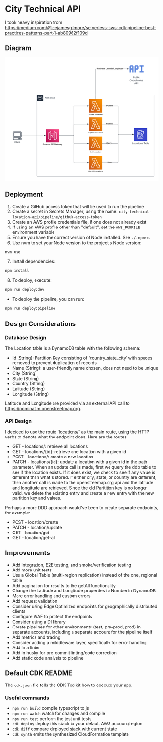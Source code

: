 # City Technical API

I took heavy inspiration from https://medium.com/@leejamesgilmore/serverless-aws-cdk-pipeline-best-practices-patterns-part-1-ab80962f109d

## Diagram

![image](./docs/images/CityTechnicalArchitecture.png)

## Deployment

1. Create a GitHub access token that will be used to run the pipeline
2. Create a secret in Secrets Manager, using the name: `city-technical-location-api/pipeline/github-access-token`
3. Create an AWS profile credentials file, if one does not already exist
4. If using an AWS profile other than "default", set the `AWS_PROFILE` environment variable
5. Ensure you have the correct version of Node installed. See `./.npmrc`.
6. Use nvm to set your Node version to the project's Node version:
```bash
nvm use
```
7. Install dependencies:
```bash
npm install
```
8. To deploy, execute:
```bash
npm run deploy:dev
```

- To deploy the pipeline, you can run:
```bash
npm run deploy:pipeline
```

## Design Considerations

### Database Design

The Location table is a DynamoDB table with the following schema:

- Id (String): Partition Key consisting of 'country_state_city' with spaces removed to prevent duplication of records
- Name (String): a user-friendly name chosen, does not need to be unique
- City (String)
- State (String)
- Country (String)
- Latitude (String)
- Longitude (String)

Latitude and Longitude are provided via an external API call to  https://nominatim.openstreetmap.org.

### API Design

I decided to use the route 'locations/' as the main route, using the HTTP verbs to denote what the endpoint does. Here are the routes:

- GET   - locations/: retrieve all locations
- GET   - locations/{id}: retrieve one location with a given id
- POST  - locations/: create a new location
- PATCH - locations/{id}: update a location with a given id in the path parameter. When an update call is made, first we query the ddb table to see if the location exists. If it does exist, we check to see if any value is different than what's stored. If either city, state, or country are different, then another call is made to the openstreemap.org api and the latitude and longitude are retrieved. Since the old Paritition key is no longer valid, we delete the existing entry and create a new entry with the new partition key and values.

Perhaps a more DDD approach would've been to create separate endpoints, for example:

- POST  - location/create
- PATCH - location/update
- GET   - location/get
- GET   - location/get-all

## Improvements

- Add integration, E2E testing, and smoke/verification testing
- Add more unit tests
- Use a Global Table (multi-region replication) instead of the one, regional table
- Add pagination for results to the getAll functionality
- Change the Latitude and Longitude properties to Number in DynamoDB
- More error handling and custom errors
- Add request validation
- Consider using Edge Optimized endpoints for geographically distributed clients
- Configure WAF to protect the endpoints
- Consider using a DI library
- Create pipelines for other environments (test, pre-prod, prod) in separate accounts, including a separate account for the pipeline itself
- Add metrics and tracing
- Consider adding a milddleware layer, specifically for error handling
- Add in a linter
- Add in husky for pre-commit linting/code correction
- Add static code analysis to pipeline

## Default CDK README

The `cdk.json` file tells the CDK Toolkit how to execute your app.

### Useful commands

* `npm run build`   compile typescript to js
* `npm run watch`   watch for changes and compile
* `npm run test`    perform the jest unit tests
* `cdk deploy`      deploy this stack to your default AWS account/region
* `cdk diff`        compare deployed stack with current state
* `cdk synth`       emits the synthesized CloudFormation template
